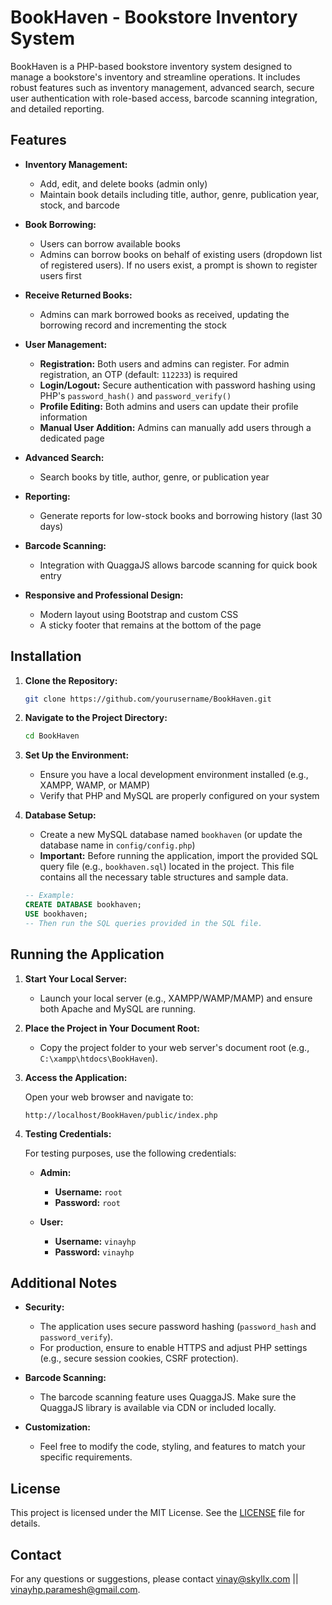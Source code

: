 # BookHaven - Bookstore Inventory System

BookHaven is a PHP-based bookstore inventory system designed to manage a bookstore's inventory and streamline operations. It includes robust features such as inventory management, advanced search, secure user authentication with role-based access, barcode scanning integration, and detailed reporting.

## Features

- **Inventory Management:**  
  - Add, edit, and delete books (admin only)
  - Maintain book details including title, author, genre, publication year, stock, and barcode

- **Book Borrowing:**  
  - Users can borrow available books
  - Admins can borrow books on behalf of existing users (dropdown list of registered users). If no users exist, a prompt is shown to register users first

- **Receive Returned Books:**  
  - Admins can mark borrowed books as received, updating the borrowing record and incrementing the stock

- **User Management:**  
  - **Registration:** Both users and admins can register. For admin registration, an OTP (default: `112233`) is required  
  - **Login/Logout:** Secure authentication with password hashing using PHP's `password_hash()` and `password_verify()`  
  - **Profile Editing:** Both admins and users can update their profile information  
  - **Manual User Addition:** Admins can manually add users through a dedicated page

- **Advanced Search:**  
  - Search books by title, author, genre, or publication year

- **Reporting:**  
  - Generate reports for low-stock books and borrowing history (last 30 days)

- **Barcode Scanning:**  
  - Integration with QuaggaJS allows barcode scanning for quick book entry

- **Responsive and Professional Design:**  
  - Modern layout using Bootstrap and custom CSS  
  - A sticky footer that remains at the bottom of the page

## Installation

1. **Clone the Repository:**

   ```bash
   git clone https://github.com/yourusername/BookHaven.git
   ```

2. **Navigate to the Project Directory:**

   ```bash
   cd BookHaven
   ```

3. **Set Up the Environment:**

   - Ensure you have a local development environment installed (e.g., XAMPP, WAMP, or MAMP)
   - Verify that PHP and MySQL are properly configured on your system

4. **Database Setup:**

   - Create a new MySQL database named `bookhaven` (or update the database name in `config/config.php`)
   - **Important:** Before running the application, import the provided SQL query file (e.g., `bookhaven.sql`) located in the project. This file contains all the necessary table structures and sample data.

   ```sql
   -- Example:
   CREATE DATABASE bookhaven;
   USE bookhaven;
   -- Then run the SQL queries provided in the SQL file.
   ```

## Running the Application

1. **Start Your Local Server:**

   - Launch your local server (e.g., XAMPP/WAMP/MAMP) and ensure both Apache and MySQL are running.

2. **Place the Project in Your Document Root:**

   - Copy the project folder to your web server's document root (e.g., `C:\xampp\htdocs\BookHaven`).

3. **Access the Application:**

   Open your web browser and navigate to:

   ```
   http://localhost/BookHaven/public/index.php
   ```

4. **Testing Credentials:**

   For testing purposes, use the following credentials:

   - **Admin:**  
     - **Username:** `root`  
     - **Password:** `root`

   - **User:**  
     - **Username:** `vinayhp`  
     - **Password:** `vinayhp`

## Additional Notes

- **Security:**  
  - The application uses secure password hashing (`password_hash` and `password_verify`).  
  - For production, ensure to enable HTTPS and adjust PHP settings (e.g., secure session cookies, CSRF protection).

- **Barcode Scanning:**  
  - The barcode scanning feature uses QuaggaJS. Make sure the QuaggaJS library is available via CDN or included locally.

- **Customization:**  
  - Feel free to modify the code, styling, and features to match your specific requirements.

## License

This project is licensed under the MIT License. See the [LICENSE](LICENSE) file for details.

## Contact

For any questions or suggestions, please contact [vinay@skyllx.com](mailto:vinay@skyllx.com) || [vinayhp.paramesh@gmail.com](mailto:vinayhp.paramesh@gmail.com).
